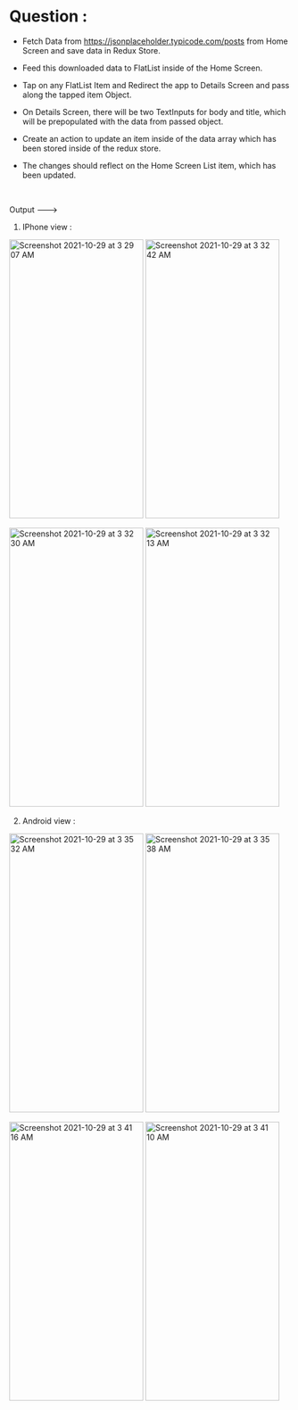 # Question :

- Fetch Data from https://jsonplaceholder.typicode.com/posts from Home Screen and save data in Redux Store.

- Feed this downloaded data to FlatList inside of the Home Screen.

- Tap on any FlatList Item and Redirect the app to Details Screen and pass along the tapped item Object.

- On Details Screen, there will be two TextInputs for body and title, which will be prepopulated with the data from passed object.

- Create an action to update an item inside of the data array which has been stored inside of the redux store.

- The changes should reflect on the Home Screen List item, which has been updated.

&nbsp;  

Output --->

1) IPhone view :

<img width="240" height="500" alt="Screenshot 2021-10-29 at 3 29 07 AM" src="https://user-images.githubusercontent.com/62723964/139343906-3029c129-56ea-4185-a506-2d28015cebff.png"> <img width="240" height="500" alt="Screenshot 2021-10-29 at 3 32 42 AM" src="https://user-images.githubusercontent.com/62723964/139344082-3d0fd430-b891-4975-8869-b8df5f60e812.png">

<img width="240" height="500" alt="Screenshot 2021-10-29 at 3 32 30 AM" src="https://user-images.githubusercontent.com/62723964/139343962-5c98a6ee-5bd0-4085-8bc3-314ef014e7a7.png"> <img width="240" height="500" alt="Screenshot 2021-10-29 at 3 32 13 AM" src="https://user-images.githubusercontent.com/62723964/139344100-5939912c-24cb-44c3-a0d3-ff53a5db6376.png">





2) Android view :

<img width="240" height="500" alt="Screenshot 2021-10-29 at 3 35 32 AM" src="https://user-images.githubusercontent.com/62723964/139344120-c4ffe28d-5cc6-4c99-b221-0d8bc1276a69.png"> <img width="240" height="500" alt="Screenshot 2021-10-29 at 3 35 38 AM" src="https://user-images.githubusercontent.com/62723964/139344148-8fbc494c-e393-4d15-a028-fc4de81cbbe6.png">

<img width="240" height="500" alt="Screenshot 2021-10-29 at 3 41 16 AM" src="https://user-images.githubusercontent.com/62723964/139344184-2bcc3482-add5-4de1-9de7-7417d48bf0da.png"> <img width="240" height="500" alt="Screenshot 2021-10-29 at 3 41 10 AM" src="https://user-images.githubusercontent.com/62723964/139344203-c5b340c6-e8f8-4581-911c-18b19fae9cb2.png">

